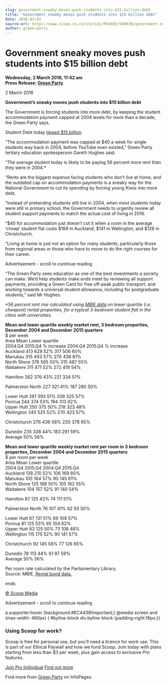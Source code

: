 ```yaml
---
slug: government-sneaky-moves-push-students-into-$15-billion-debt
title: "Government sneaky moves push students into $15 billion debt"
date: 2016-03-02
source-url: https://www.scoop.co.nz/stories/PA1603/S00030/government-sneaky-moves-push-students-into-15-billion-debt.htm
author: green-party
---
```

Government sneaky moves push students into $15 billion debt
===========================================================

**Wednesday, 2 March 2016, 11:42 am**  
**Press Release: [Green Party](https://info.scoop.co.nz/Green_Party)**

2 March 2016  
  
**Government’s sneaky moves push students into $15 billion debt**

The Government is forcing students into more debt, by keeping the student accommodation payment capped at 2004 levels for more than a decade, the Green Party says.

Student Debt today [tipped $15 billion](https://www.tvnz.co.nz/one-news/new-zealand/students-gathering-to-draw-attention-15-billion-in-loan-debt).

“The accommodation payment was capped at $40 a week for single students way back in 2004, before YouTube even existed,” Green Party tertiary education spokesperson Gareth Hughes said.

“The average student today is likely to be paying 56 percent more rent than they were in 2004.\*

“Rents are the biggest expense facing students who don’t live at home, and the outdated cap on accommodation payments is a sneaky way for the National Government to cut its spending by forcing young Kiwis into more debt.

“Instead of pretending students still live in 2004, when most students today were still in primary school, the Government needs to urgently review all student support payments to match the actual cost of living in 2016.

“$40 for accommodation just doesn’t cut it when a room in the average ‘cheap’ student flat costs $169 in Auckland, $141 in Wellington, and $126 in Christchurch.

“Living at home is just not an option for many students, particularly those from regional areas or those who have to move to do the right courses for their career.

Advertisement - scroll to continue reading





“The Green Party sees education as one of the best investments a society can make. We’d help students make ends meet by reviewing all support payments, providing a Green Card for free off-peak public transport, and working towards a universal student allowance, including for postgraduate students,” said Mr Hughes.

  
_\*56 percent rent rise calculated using [MBIE data](http://www.mbie.govt.nz/info-services/housing-property/sector-information-and-statistics/rental-bond-data) on lower quartile (i.e. cheapest) rental properties, for a typical 3-bedroom student flat in the cities with universities._

**Mean and lower quartile weekly market rent, 3 bedroom properties, December 2004 and December 2015 quarters**  
$ per week  
Area Mean Lower quartile  
2004.Q4 2015.Q4 % increase 2004.Q4 2015.Q4 % increase  
Auckland 413 629 52% 317 506 60%  
Manukau 315 493 57% 270 436 61%  
North Shore 376 565 50% 315 487 55%  
Waitakere 311 471 52% 272 419 54%

Hamilton 262 376 43% 221 334 51%

Palmerston North 227 321 41% 187 280 50%

Lower Hutt 261 393 51% 208 325 57%  
Porirua 244 374 53% 194 313 62%  
Upper Hutt 250 375 50% 218 323 48%  
Wellington 345 525 52% 270 423 57%

Christchurch 276 436 58% 230 378 65%

Dunedin 235 338 44% 183 291 59%  
Average 50% 56%

**Mean and lower quartile weekly market rent per room in 3 bedroom properties, December 2004 and December 2015 quarters**  
$ per room per week  
Area Mean Lower quartile  
2004.Q4 2015.Q4 2004.Q4 2015.Q4  
Auckland 138 210 52% 106 169 60%  
Manukau 105 164 57% 90 145 61%  
North Shore 125 188 50% 105 162 55%  
Waitakere 104 157 52% 91 140 54%

Hamilton 87 125 43% 74 111 51%

Palmerston North 76 107 41% 62 93 50%

Lower Hutt 87 131 51% 69 108 57%  
Porirua 81 125 53% 65 104 62%  
Upper Hutt 83 125 50% 73 108 48%  
Wellington 115 175 52% 90 141 57%

Christchurch 92 145 58% 77 126 65%

Dunedin 78 113 44% 61 97 59%  
Average 50% 56%

  
Per room rate calculated by the Parliamentary Library.  
Source: MBIE, [Rental bond data.](http://www.mbie.govt.nz/info-services/housing-property/sector-information-and-statistics/rental-bond-data)  

ends

[© Scoop Media](http://www.scoop.co.nz/about/terms.html)  

Advertisement - scroll to continue reading



a.supporter:hover {background:#EC4438!important;} @media screen and (max-width: 480px) { #byline-block div.byline-block {padding-right:16px;}}

### Using Scoop for work?

Scoop is free for personal use, but you’ll need a licence for work use. This is part of our Ethical Paywall and how we fund Scoop. Join today with plans starting from less than $3 per week, plus gain access to exclusive _Pro_ features.  
  
[Join Pro Individual](https://pro.scoop.co.nz/Individual/?from=ProIn24) [Find out more](https://pro.scoop.co.nz/using-scoop-for-work/?from=ProIn24)

Find more from [Green Party](https://info.scoop.co.nz/Green_Party) on InfoPages.